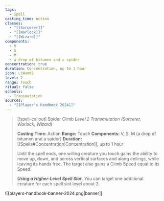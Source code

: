 ```yaml
---
tags:
  - Spell
casting_time: Action
classes:
  - "[[Sorcerer]]"
  - "[[Warlock]]"
  - "[[Wizard]]"
components:
  - V
  - S
  - M
  - a drop of bitumen and a spider
concentration: true
duration: Concentration, up to 1 hour
icon: LiWand2
level: 2
range: Touch
ritual: false
schools:
  - Transmutation
sources: 
  - "[[Player's Handbook 2024]]"
---
```

>[!spell-callout] Spider Climb
>_Level 2 Transmutation (Sorcerer, Warlock, Wizard)_
>
>**Casting Time:** Action
>**Range:** Touch
>**Components:** V, S, M (a drop of bitumen and a spider)
>**Duration:** [[Spells#Concentration\|Concentration]], up to 1 hour
>
>Until the spell ends, one willing creature you touch gains the ability to move up, down, and across vertical surfaces and along ceilings, while leaving its hands free. The target also gains a Climb Speed equal to its Speed.
>
>**_Using a Higher-Level Spell Slot._** You can target one additional creature for each spell slot level about 2.


![[players-handbook-banner-2024.png|banner]]